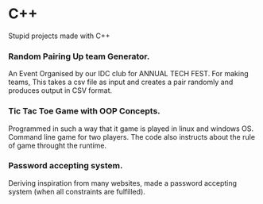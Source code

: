 # C++
Stupid projects made with C++

### Random Pairing Up team Generator.
   An Event Organised by our IDC club for ANNUAL TECH FEST.
   For making teams, This takes a csv file as input and creates a pair randomly and produces output in CSV format.
   
### Tic Tac Toe Game with OOP Concepts.
   Programmed in such a way that it game is played in linux and windows OS.
   Command line game for two players. The code also instructs about the rule of game throught the runtime.

### Password accepting system.
   Deriving inspiration from many websites, made a password accepting system (when all constraints are fulfilled).
